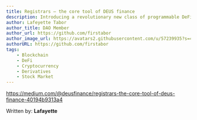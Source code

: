 ```yaml
---
title: Registrars — the core tool of DEUS finance
description: Introducing a revolutionary new class of programmable DeFi assets
author: Lafeyette Tabor
author_title: DAO Member
author_url: https://github.com/firstabor
author_image_url: https://avatars2.githubusercontent.com/u/57239935?s=400&v=4
authorURL: https://github.com/firstabor
tags:
    - Blockchain
    - DeFi
    - Cryptocurrency
    - Derivatives
    - Stock Market
---
```


https://medium.com/@deusfinance/registrars-the-core-tool-of-deus-finance-40194b9313a4

Written by: **Lafayette**
